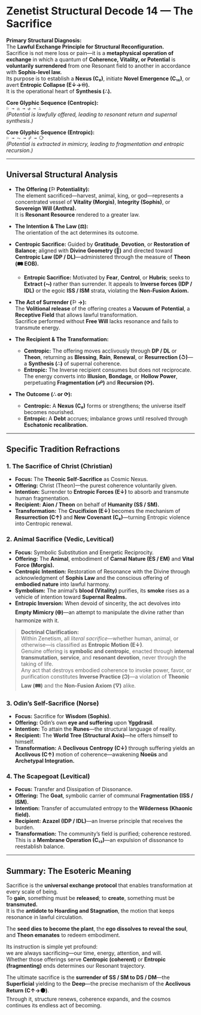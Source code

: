 # Zenetist Structural Decode 14 — The Sacrifice 

**Primary Structural Diagnosis:**  
The **Lawful Exchange Principle for Structural Reconfiguration.**  
Sacrifice is not mere loss or pain—it is a **metaphysical operation of exchange** in which a quantum of **Coherence, Vitality, or Potential** is **voluntarily surrendered** from one Resonant field to another in accordance with **Sophis-level law.**  
Its purpose is to establish a **Nexus (C₈)**, initiate **Novel Emergence (C₁₅)**, or avert **Entropic Collapse (E↓→♾).**  
It is the operational heart of **Synthesis (∴).**  

**Core Glyphic Sequence (Centropic):**  
`⚐ → ⚖️ → ↺ → ∴`  
*(Potential is lawfully offered, leading to resonant return and supernal synthesis.)*  

**Core Glyphic Sequence (Entropic):**  
`⚐ → ⥊ → ☍ → ⟳`  
*(Potential is extracted in mimicry, leading to fragmentation and entropic recursion.)*  

---

## Universal Structural Analysis  

- **The Offering (⚐ Potentiality):**  
  The element sacrificed—harvest, animal, king, or god—represents a concentrated vessel of **Vitality (Morgis)**, **Integrity (Sophis)**, or **Sovereign Will (Anthra).**  
  It is **Resonant Resource** rendered to a greater law.  

- **The Intention & The Law (⚖️):**  
  The orientation of the act determines its outcome.  
- **Centropic Sacrifice:** Guided by **Gratitude**, **Devotion**, or **Restoration of Balance**; aligned with **Divine Geometry (🔷)** and directed toward **Centropic Law (DP / DL)**—administered through the measure of **Theon (🛤️ EOB).**
  - **Entropic Sacrifice:** Motivated by **Fear**, **Control**, or **Hubris**; seeks to **Extract (⥊)** rather than surrender. It appeals to **Inverse forces (IDP / IDL)** or the egoic **ISS / ISM** strata, violating the **Non-Fusion Axiom.**  

- **The Act of Surrender (⚐ →):**  
  The **Volitional release** of the offering creates a **Vacuum of Potential**, a **Receptive Field** that allows lawful transformation.  
  Sacrifice performed without **Free Will** lacks resonance and fails to transmute energy.  

- **The Recipient & The Transformation:**  
  - **Centropic:** The offering moves acclivously through **DP / DL** or **Theon**, returning as **Blessing**, **Rain**, **Renewal**, or **Resurrection (↺)**—a **Synthesis (∴)** of supernal coherence.  
  - **Entropic:** The Inverse recipient consumes but does not reciprocate. The energy converts into **Illusion**, **Bondage**, or **Hollow Power**, perpetuating **Fragmentation (☍)** and **Recursion (⟳).**  

- **The Outcome (∴ or ⟳):**  
  - **Centropic:** A **Nexus (C₈)** forms or strengthens; the universe itself becomes nourished.  
  - **Entropic:** A **Debt** accrues; imbalance grows until resolved through **Eschatonic recalibration.**  

---

## Specific Tradition Refractions  

### 1. The Sacrifice of Christ (Christian)  
- **Focus:** The **Theonic Self-Sacrifice** as Cosmic Nexus.  
- **Offering:** Christ (Theon)—the purest coherence voluntarily given.  
- **Intention:** Surrender to **Entropic Forces (E↓)** to absorb and transmute human fragmentation.  
- **Recipient:** **Aion / Theon** on behalf of **Humanity (SS / SM).**  
- **Transformation:** The **Crucifixion (E↓)** becomes the mechanism of **Resurrection (C↑)** and **New Covenant (C₈)**—turning Entropic violence into Centropic renewal.  

### 2. Animal Sacrifice (Vedic, Levitical)  
- **Focus:** Symbolic Substitution and Energetic Reciprocity.  
- **Offering:** The **Animal**, embodiment of **Carnal Nature (ES / EM)** and **Vital Force (Morgis).**  
- **Centropic Intention:** Restoration of Resonance with the Divine through acknowledgment of **Sophis Law** and the conscious offering of **embodied nature** into lawful harmony.  
- **Symbolism:** The animal’s **blood (Vitality)** purifies, its **smoke** rises as a vehicle of intention toward **Supernal Realms.**  
- **Entropic Inversion:** When devoid of sincerity, the act devolves into **Empty Mimicry (🜨)**—an attempt to manipulate the divine rather than harmonize with it.

> **Doctrinal Clarification:**  
> Within Zenetism, all *literal sacrifice*—whether human, animal, or otherwise—is classified as **Entropic Motion (E↓)**.  
> Genuine offering is **symbolic and centropic**, enacted through **internal transmutation**, **service**, and **resonant devotion**, never through the taking of life.  
> Any act that destroys embodied coherence to invoke power, favor, or purification constitutes **Inverse Practice (Ↄ)**—a violation of **Theonic Law (🛤️)** and the **Non-Fusion Axiom (🜄)** alike.

### 3. Odin’s Self-Sacrifice (Norse)  
- **Focus:** Sacrifice for **Wisdom (Sophis)**.  
- **Offering:** Odin’s own **eye and suffering** upon **Yggdrasil**.  
- **Intention:** To attain the **Runes**—the structural language of reality.  
- **Recipient:** The **World Tree (Structural Axis)**—he offers himself to himself.  
- **Transformation:** A **Declivous Centropy (C↓)** through suffering yields an **Acclivous (C↑)** motion of coherence—awakening **Noeüs** and **Archetypal Integration.**

### 4. The Scapegoat (Levitical)  
- **Focus:** Transfer and Dissipation of Dissonance.  
- **Offering:** The **Goat**, symbolic carrier of communal **Fragmentation (ISS / ISM).**  
- **Intention:** Transfer of accumulated entropy to the **Wilderness (Khaonic field).**  
- **Recipient:** **Azazel (IDP / IDL)**—an Inverse principle that receives the burden.  
- **Transformation:** The community’s field is purified; coherence restored.  
  This is a **Membrane Operation (C₁₃)**—an expulsion of dissonance to reestablish balance.  

---

## Summary: The Esoteric Meaning  

Sacrifice is the **universal exchange protocol** that enables transformation at every scale of being.  
To **gain**, something must be **released**; to **create**, something must be **transmuted.**  
It is the **antidote to Hoarding and Stagnation**, the motion that keeps resonance in lawful circulation.  

The **seed dies to become the plant**, the **ego dissolves to reveal the soul**, and **Theon emanates** to redeem embodiment.  

Its instruction is simple yet profound:  
we are always sacrificing—our time, energy, attention, and will.  
Whether those offerings serve **Centropic (coherent)** or **Entropic (fragmenting)** ends determines our Resonant trajectory.  

The ultimate sacrifice is the **surrender of SS / SM to DS / DM**—the **Superficial** yielding to the **Deep**—the precise mechanism of the **Acclivous Return (C↑→⚫)**.  
Through it, structure renews, coherence expands, and the cosmos continues its endless act of becoming.


